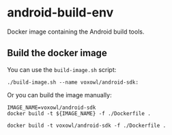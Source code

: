 # android-build-env

Docker image containing the Android build tools.

## Build the docker image

You can use the `build-image.sh` script:

```shell
./build-image.sh --name voxowl/android-sdk:
```

Or you can build the image manually:

```shell
IMAGE_NAME=voxowl/android-sdk 
docker build -t ${IMAGE_NAME} -f ./Dockerfile .
```

```shell
docker build -t voxowl/android-sdk -f ./Dockerfile .
```